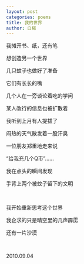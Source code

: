 ```yaml
---
layout: post
categories: poems
title: 我的世界
author: 白楊
---
```


我摊开书、纸，还有笔

想创造另一个世界

几只蚊子也做好了准备

它们有长长的嘴

几个人在一旁谈论着吃的学问

某人改行的信息也被扩散着

我听到上月有人提拔了

闷热的天气散发着一股汗臭

一位朋友郑重地走来说

“给我充几个Q币”……

我在点头的瞬间发现

手背上两个被蚊子留下的文明

&nbsp;

我开始重新思考这个世界

我企求的只是晴空里的几声霹雳

还有一片沙漠

&nbsp;

2010.09.04

